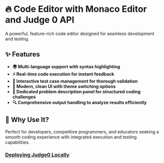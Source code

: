 # 🔥 Code Editor with Monaco Editor and Judge 0 API

A powerful, feature-rich code editor designed for seamless development and testing.

## ✨ Features

- **🌍 Multi-language support with syntax highlighting**
- **⚡ Real-time code execution for instant feedback**
- **🧪 Interactive test case management for thorough validation**
- **🎨 Modern, clean UI with theme switching options**
- **📜 Dedicated problem description panel for structured coding challenges**
- **🔍 Comprehensive output handling to analyze results efficiently**

## 🚀 Why Use It?

Perfect for developers, competitive programmers, and educators seeking a smooth coding experience with integrated execution and testing capabilities.

### [Deploying Judge0 Locally](https://denishoti.medium.com/how-to-self-host-judge0-api-on-your-pc-locally-all-you-need-to-know-ad8a2b64fd1)
